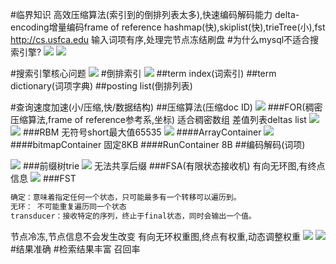 #临界知识
高效压缩算法(索引到的倒排列表太多),快速编码解码能力
delta-encoding增量编码frame of reference
hashmap(快),skiplist(快),trieTree(小),fst
http://cs.usfca.edu
输入词项有序,处理完节点冻结刷盘
#为什么mysql不适合搜索引擎?
![](.z_es_00_搜索引擎原理_倒排索引_召回率_压缩算法_images/acb11e5e.png)
![](.z_es_00_搜索引擎原理_倒排索引_召回率_压缩算法_images/b4c72e9c.png)

#搜索引擎核心问题
![](.z_es_00_物理存储_数据结构_images/96ad1ab8.png)
#倒排索引
![](.z_es_00_搜索引擎原理_倒排索引_召回率_压缩算法_images/910137c0.png)
##term index(词索引)
##term dictionary(词项字典)
##posting list(倒排列表)

#查询速度加速(小/压缩,快/数据结构)
##压缩算法(压缩doc ID)
![](.z_es_00_搜索引擎原理_倒排索引_召回率_压缩算法_images/2647e65e.png)
###FOR(稠密压缩算法,frame of reference参考系,坐标)
适合稠密数组
差值列表deltas list
[](https://www.elastic.co/cn/blog/frame-of-reference-and-roaring-bitmaps)
![](.z_es_00_搜索引擎原理_倒排索引_召回率_压缩算法_images/aedb0f01.png)
![](.z_es_00_搜索引擎原理_倒排索引_召回率_压缩算法_images/a0cf89ea.png)
###RBM
无符号short最大值65535
![](.z_es_00_搜索引擎原理_倒排索引_召回率_压缩算法_images/9212b214.png)
####ArrayContainer
![](.z_es_00_搜索引擎原理_倒排索引_召回率_压缩算法_images/45da9492.png)
[](https://www.elastic.co/cn/blog/frame-of-reference-and-roaring-bitmaps)
####bitmapContainer
固定8KB
####RunContainer
8B
##编码解码(词项)

![](.z_es_00_lucence数据结构算法_倒排索引_召回率_压缩算法_for_rbm_前缀树trie_images/bde69ace.png)
###前缀树trie
![](.z_es_00_lucence数据结构算法_倒排索引_召回率_压缩算法_for_rbm_前缀树trie_images/400b0b36.png)
无法共享后缀
###FSA(有限状态接收机)
有向无环图,有终点信息
![](.z_es_00_lucence数据结构算法_倒排索引_召回率_压缩算法_for_rbm_前缀树trie_FST_images/514f6b3d.png)
###FST
```asp
确定：意味着指定任何一个状态，只可能最多有一个转移可以遍历到。
无环： 不可能重复遍历同一个状态
transducer：接收特定的序列，终止于final状态，同时会输出一个值。
```
节点冷冻,节点信息不会发生改变
[](https://www.cnblogs.com/cangqinglang/p/15606270.html)
有向无环权重图,终点有权重,动态调整权重
[](https://www.shenyanchao.cn/blog/2018/12/04/lucene-fst/)
[](https://blog.csdn.net/yians/article/details/119353272)
![](.z_es_00_lucence数据结构算法_倒排索引_召回率_压缩算法_for_rbm_前缀树trie_FST_images/cad7ab0d.png)
![](.z_es_00_lucence数据结构算法_倒排索引_召回率_压缩算法_for_rbm_前缀树trie_FST_images/2f20955a.png)
#结果准确
#检索结果丰富
召回率
